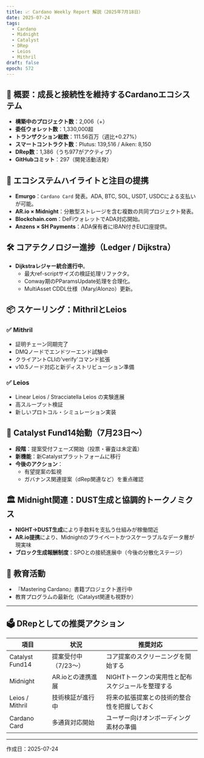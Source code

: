 ```yaml
---
title: 📈 Cardano Weekly Report 解説（2025年7月18日）
date: 2025-07-24
tags:
  - Cardano
  - Midnight
  - Catalyst
  - DRep
  - Leios
  - Mithril
draft: false
epoch: 572
---
```


## 🧭 概要：成長と接続性を維持するCardanoエコシステム

- **構築中のプロジェクト数**：2,006（+）
- **委任ウォレット数**：1,330,000超
- **トランザクション総数**：111.56百万（週比+0.27%）
- **スマートコントラクト数**：Plutus: 139,516 / Aiken: 8,150
- **DRep数**：1,386（うち977がアクティブ）
- **GitHubコミット**：297（開発活動活発）

## 🔗 エコシステムハイライトと注目の提携

- **Emurgo**：`Cardano Card` 発表。ADA, BTC, SOL, USDT, USDCによる支払いが可能。
- **AR.io × Midnight**：分散型ストレージを含む複数の共同プロジェクト発表。
- **Blockchain.com**：DeFiウォレットでADA対応開始。
- **Anzens × SH Payments**：ADA保有者にIBAN付きEU口座提供。

## 🛠 コアテクノロジー進捗（Ledger / Dijkstra）

- **Dijkstraレジャー統合進行中**。
  - 最大ref-scriptサイズの検証処理リファクタ。
  - Conway期のPParamsUpdate処理を合理化。
  - MultiAsset CDDL仕様（Mary/Alonzo）更新。

## 📦 スケーリング：MithrilとLeios

### ✅ Mithril

- 証明チェーン同期完了
- DMQノードでエンドツーエンド試験中
- クライアントCLIの'verify'コマンド拡張
- v10.5ノード対応と新ディストリビューション準備

### ✅ Leios

- Linear Leios / Stracciatella Leios の実験進展
- 高スループット検証
- 新しいプロトコル・シミュレーション実装

## 🔮 Catalyst Fund14始動（7月23日〜）

- **段階**：提案受付フェーズ開始（投票・審査は未定義）
- **新機能**：新Catalystプラットフォームに移行
- **今後のアクション**：
  - 有望提案の監視
  - ガバナンス関連提案（dRep関連など）を重点確認

## 🏛 Midnight関連：DUST生成と協調的トークノミクス

- **NIGHT→DUST生成**により手数料を支払う仕組みが稼働間近
- **AR.io提携**により、Midnightのプライベートかつスケーラブルなデータ層が現実味
- **ブロック生成報酬制度**：SPOとの接続進展中（今後の分散化ステージ）

## 📘 教育活動

- 『Mastering Cardano』書籍プロジェクト進行中
- 教育プログラムの最新化（Catalyst関連も視野か）

---

## 🗳 DRepとしての推奨アクション

| 項目              | 状況           | 推奨対応                        |
| --------------- | ------------ | --------------------------- |
| Catalyst Fund14 | 提案受付中（7/23〜） | コア提案のスクリーニングを開始する           |
| Midnight        | AR.ioとの連携進展  | NIGHTトークンの実用性と配布スケジュールを整理する |
| Leios / Mithril | 技術検証が進行中     | 将来の拡張提案との技術的整合性を把握しておく      |
| Cardano Card    | 多通貨対応開始      | ユーザー向けオンボーディング素材の準備         |

---

作成日：2025-07-24